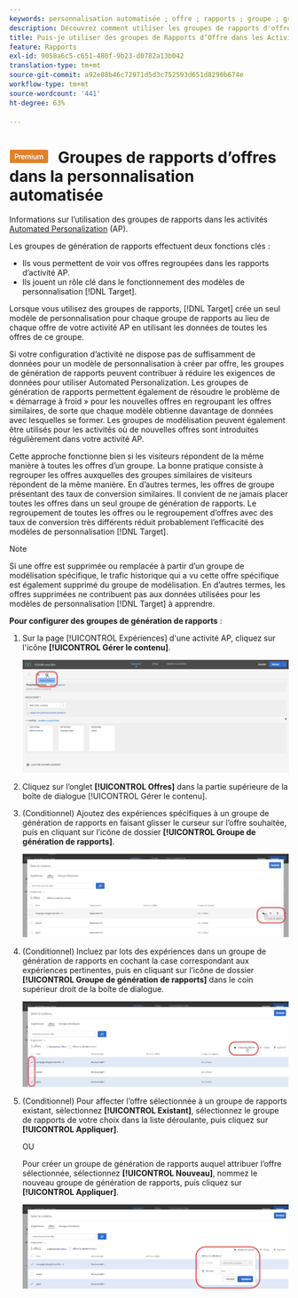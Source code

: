 ```yaml
---
keywords: personnalisation automatisée ; offre ; rapports ; groupe ; groupe rapports
description: Découvrez comment utiliser les groupes de rapports d'offre dans Adobe [!DNL Target] Automated Personalization activities. Using reporting groups, [!DNL Target] crée un seul modèle de personnalisation pour chaque groupe de rapports.
title: Puis-je utiliser des groupes de Rapports d’Offre dans les Activités Automated Personalization ?
feature: Rapports
exl-id: 9058a6c5-c651-480f-9b23-d0782a13b042
translation-type: tm+mt
source-git-commit: a92e88b46c72971d5d3c752593d651d8290b674e
workflow-type: tm+mt
source-wordcount: '441'
ht-degree: 63%

---
```


# ![PREMIUM](/help/assets/premium.png) Groupes de rapports d’offres dans la personnalisation automatisée

Informations sur l’utilisation des groupes de rapports dans les activités [Automated Personalization](/help/c-activities/t-automated-personalization/automated-personalization.md) (AP).

Les groupes de génération de rapports effectuent deux fonctions clés :

* Ils vous permettent de voir vos offres regroupées dans les rapports d’activité AP.
* Ils jouent un rôle clé dans le fonctionnement des modèles de personnalisation [!DNL Target].

Lorsque vous utilisez des groupes de rapports, [!DNL Target] crée un seul modèle de personnalisation pour chaque groupe de rapports au lieu de chaque offre de votre activité AP en utilisant les données de toutes les offres de ce groupe.

Si votre configuration d’activité ne dispose pas de suffisamment de données pour un modèle de personnalisation à créer par offre, les groupes de génération de rapports peuvent contribuer à réduire les exigences de données pour utiliser Automated Personalization. Les groupes de génération de rapports permettent également de résoudre le problème de « démarrage à froid » pour les nouvelles offres en regroupant les offres similaires, de sorte que chaque modèle obtienne davantage de données avec lesquelles se former. Les groupes de modélisation peuvent également être utilisés pour les activités où de nouvelles offres sont introduites régulièrement dans votre activité AP.

Cette approche fonctionne bien si les visiteurs répondent de la même manière à toutes les offres d’un groupe. La bonne pratique consiste à regrouper les offres auxquelles des groupes similaires de visiteurs répondent de la même manière. En d’autres termes, les offres de groupe présentant des taux de conversion similaires. Il convient de ne jamais placer toutes les offres dans un seul groupe de génération de rapports. Le regroupement de toutes les offres ou le regroupement d’offres avec des taux de conversion très différents réduit probablement l’efficacité des modèles de personnalisation [!DNL Target].

>[!NOTE]
>
>Si une offre est supprimée ou remplacée à partir d’un groupe de modélisation spécifique, le trafic historique qui a vu cette offre spécifique est également supprimé du groupe de modélisation. En d’autres termes, les offres supprimées ne contribuent pas aux données utilisées pour les modèles de personnalisation [!DNL Target] à apprendre.

**Pour configurer des groupes de génération de rapports** :

1. Sur la page [!UICONTROL Expériences] d&#39;une activité AP, cliquez sur l&#39;icône **[!UICONTROL Gérer le contenu]**.

   ![](assets/ap_manage_content.png)

1. Cliquez sur l’onglet **[!UICONTROL Offres]** dans la partie supérieure de la boîte de dialogue [!UICONTROL Gérer le contenu].
1. (Conditionnel) Ajoutez des expériences spécifiques à un groupe de génération de rapports en faisant glisser le curseur sur l’offre souhaitée, puis en cliquant sur l’icône de dossier **[!UICONTROL Groupe de génération de rapports]**.

   ![](assets/ap_manage_content_2.png)

1. (Conditionnel) Incluez par lots des expériences dans un groupe de génération de rapports en cochant la case correspondant aux expériences pertinentes, puis en cliquant sur l’icône de dossier **[!UICONTROL Groupe de génération de rapports]** dans le coin supérieur droit de la boîte de dialogue.

   ![](assets/ap_manage_content_3.png)

1. (Conditionnel) Pour affecter l’offre sélectionnée à un groupe de rapports existant, sélectionnez **[!UICONTROL Existant]**, sélectionnez le groupe de rapports de votre choix dans la liste déroulante, puis cliquez sur **[!UICONTROL Appliquer]**.

   OU

   Pour créer un groupe de génération de rapports auquel attribuer l’offre sélectionnée, sélectionnez **[!UICONTROL Nouveau]**, nommez le nouveau groupe de génération de rapports, puis cliquez sur **[!UICONTROL Appliquer]**.

   ![](assets/ap_reporting_groups.png)
